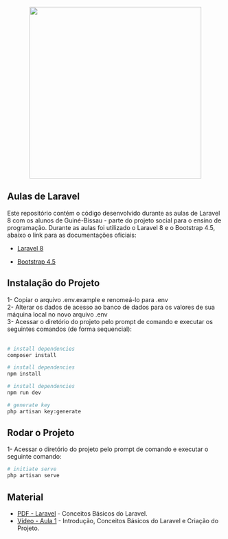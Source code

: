 <p align="center"><a href="https://laravel.com" target="_blank"><img src="https://raw.githubusercontent.com/laravel/art/master/logo-lockup/5%20SVG/2%20CMYK/1%20Full%20Color/laravel-logolockup-cmyk-red.svg" width="400"></a></p>

## Aulas de Laravel

Este repositório contém o código desenvolvido durante as aulas de Laravel 8 com os alunos de Guiné-Bissau - parte do projeto social para o ensino de programação. Durante as aulas foi utilizado o Laravel 8 e o Bootstrap 4.5, abaixo o link para as documentações oficiais:

- [Laravel 8](https://laravel.com/docs)

- [Bootstrap 4.5](https://getbootstrap.com/docs/4.5/getting-started/introduction/)


## Instalação do Projeto
1- Copiar o arquivo .env.example e renomeá-lo para .env <br/>
2- Alterar os dados de acesso ao banco de dados para os valores de sua máquina local no novo arquivo .env <br/>
3- Acessar o diretório do projeto pelo prompt de comando e executar os seguintes comandos (de forma sequencial): <br/> <br/>

``` bash
# install dependencies
composer install

# install dependencies
npm install

# install dependencies
npm run dev

# generate key
php artisan key:generate
```
## Rodar o Projeto
1- Acessar o diretório do projeto pelo prompt de comando e executar o seguinte comando:

``` bash
# initiate serve
php artisan serve
```

## Material

- [PDF - Laravel](https://drive.google.com/file/d/1g6L30yBsNr53aWrvXxuK_JOnin1fK5PN/view?usp=sharing) - Conceitos Básicos do Laravel.<br/>
- [Vídeo - Aula 1](https://youtu.be/inBTUQQrduo) - Introdução, Conceitos Básicos do Laravel e Criação do Projeto.

